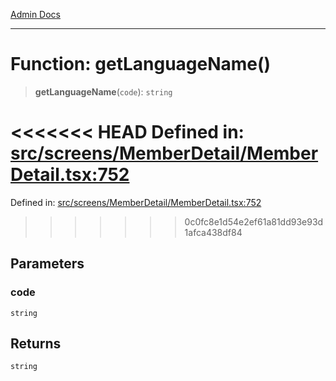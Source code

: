 [Admin Docs](/)

***

# Function: getLanguageName()

> **getLanguageName**(`code`): `string`

<<<<<<< HEAD
Defined in: [src/screens/MemberDetail/MemberDetail.tsx:752](https://github.com/abhassen44/talawa-admin/blob/285f7384c3d26b5028a286d84f89b85120d130a2/src/screens/MemberDetail/MemberDetail.tsx#L752)
=======
Defined in: [src/screens/MemberDetail/MemberDetail.tsx:752](https://github.com/PalisadoesFoundation/talawa-admin/blob/main/src/screens/MemberDetail/MemberDetail.tsx#L752)
>>>>>>> 0c0fc8e1d54e2ef61a81dd93e93d1afca438df84

## Parameters

### code

`string`

## Returns

`string`
